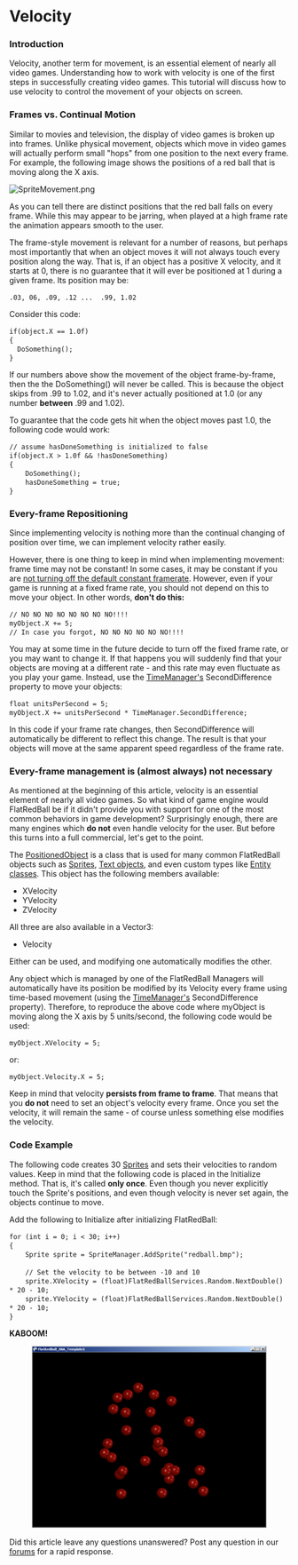 # Velocity

### Introduction

Velocity, another term for movement, is an essential element of nearly all video games. Understanding how to work with velocity is one of the first steps in successfully creating video games. This tutorial will discuss how to use velocity to control the movement of your objects on screen.

### Frames vs. Continual Motion

Similar to movies and television, the display of video games is broken up into frames. Unlike physical movement, objects which move in video games will actually perform small "hops" from one position to the next every frame. For example, the following image shows the positions of a red ball that is moving along the X axis.

![SpriteMovement.png](../../media/migrated\_media-SpriteMovement.png)

As you can tell there are distinct positions that the red ball falls on every frame. While this may appear to be jarring, when played at a high frame rate the animation appears smooth to the user.

The frame-style movement is relevant for a number of reasons, but perhaps most importantly that when an object moves it will not always touch every position along the way. That is, if an object has a positive X velocity, and it starts at 0, there is no guarantee that it will ever be positioned at 1 during a given frame. Its position may be:

```
.03, 06, .09, .12 ...  .99, 1.02
```

Consider this code:

```
if(object.X == 1.0f)
{
  DoSomething();
}
```

If our numbers above show the movement of the object frame-by-frame, then the the DoSomething() will never be called. This is because the object skips from .99 to 1.02, and it's never actually positioned at 1.0 (or any number **between** .99 and 1.02).

To guarantee that the code gets hit when the object moves past 1.0, the following code would work:

```
// assume hasDoneSomething is initialized to false
if(object.X > 1.0f && !hasDoneSomething)
{
    DoSomething();
    hasDoneSomething = true;
}
```

### Every-frame Repositioning

Since implementing velocity is nothing more than the continual changing of position over time, we can implement velocity rather easily.

However, there is one thing to keep in mind when implementing movement: frame time may not be constant! In some cases, it may be constant if you are [not turning off the default constant framerate](../../frb/docs/index.php#Disabling\_Fixed\_Time\_Step). However, even if your game is running at a fixed frame rate, you should not depend on this to move your object. In other words, **don't do this:**

```
// NO NO NO NO NO NO NO NO!!!!
myObject.X += 5;
// In case you forgot, NO NO NO NO NO NO!!!!
```

You may at some time in the future decide to turn off the fixed frame rate, or you may want to change it. If that happens you will suddenly find that your objects are moving at a different rate - and this rate may even fluctuate as you play your game. Instead, use the [TimeManager's](../../frb/docs/index.php) SecondDifference property to move your objects:

```
float unitsPerSecond = 5;
myObject.X += unitsPerSecond * TimeManager.SecondDifference;
```

In this code if your frame rate changes, then SecondDifference will automatically be different to reflect this change. The result is that your objects will move at the same apparent speed regardless of the frame rate.

### Every-frame management is (almost always) not necessary

As mentioned at the beginning of this article, velocity is an essential element of nearly all video games. So what kind of game engine would FlatRedBall be if it didn't provide you with support for one of the most common behaviors in game development? Surprisingly enough, there are many engines which **do not** even handle velocity for the user. But before this turns into a full commercial, let's get to the point.

The [PositionedObject](../../frb/docs/index.php) is a class that is used for many common FlatRedBall objects such as [Sprites](../../frb/docs/index.php), [Text objects](../../frb/docs/index.php), and even custom types like [Entity classes](../../frb/docs/index.php). This object has the following members available:

* XVelocity
* YVelocity
* ZVelocity

All three are also available in a Vector3:

* Velocity

Either can be used, and modifying one automatically modifies the other.

Any object which is managed by one of the FlatRedBall Managers will automatically have its position be modified by its Velocity every frame using time-based movement (using the [TimeManager's](../../frb/docs/index.php) SecondDifference property). Therefore, to reproduce the above code where myObject is moving along the X axis by 5 units/second, the following code would be used:

```
myObject.XVelocity = 5;
```

or:

```
myObject.Velocity.X = 5;
```

Keep in mind that velocity **persists from frame to frame**. That means that you **do not** need to set an object's velocity every frame. Once you set the velocity, it will remain the same - of course unless something else modifies the velocity.

### Code Example

The following code creates 30 [Sprites](../../frb/docs/index.php) and sets their velocities to random values. Keep in mind that the following code is placed in the Initialize method. That is, it's called **only once**. Even though you never explicitly touch the Sprite's positions, and even though velocity is never set again, the objects continue to move.

Add the following to Initialize after initializing FlatRedBall:

```
for (int i = 0; i < 30; i++)
{
    Sprite sprite = SpriteManager.AddSprite("redball.bmp");
               
    // Set the velocity to be between -10 and 10
    sprite.XVelocity = (float)FlatRedBallServices.Random.NextDouble() * 20 - 10;
    sprite.YVelocity = (float)FlatRedBallServices.Random.NextDouble() * 20 - 10;
}
```

**KABOOM!**&#x20;

<figure><img src="../../media/migrated_media-VelocityTutorial.png" alt=""><figcaption></figcaption></figure>

Did this article leave any questions unanswered? Post any question in our [forums](../../frb/forum.md) for a rapid response.
